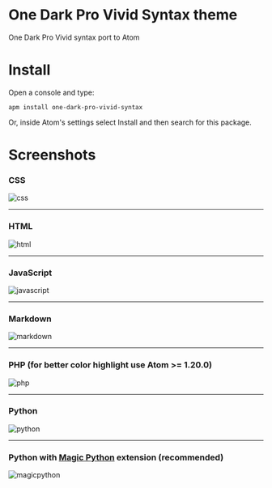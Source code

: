 # One Dark Pro Vivid Syntax theme

One Dark Pro Vivid syntax port to Atom

# Install

Open a console and type:

```shell
apm install one-dark-pro-vivid-syntax
```

Or, inside Atom's settings select Install and then search for this package.

# Screenshots

### CSS
![css](https://user-images.githubusercontent.com/15709414/30453225-c3b25586-995d-11e7-89e8-15e5dcf91862.png)

---

### HTML
![html](https://user-images.githubusercontent.com/15709414/30453126-70f65b26-995d-11e7-9a5d-a31d6f3142f5.png)

---

### JavaScript
![javascript](https://user-images.githubusercontent.com/15709414/30456153-1b805cc2-9968-11e7-9cec-c1d338f48d8b.png)

---

### Markdown
![markdown](https://user-images.githubusercontent.com/15709414/30453010-0b408f0e-995d-11e7-96d6-4f6710cbb27c.png)

---

### PHP (for better color highlight use Atom >= 1.20.0)
![php](https://user-images.githubusercontent.com/15709414/30452865-b597b758-995c-11e7-966c-c7771d923e6d.png)

---

### Python
![python](https://user-images.githubusercontent.com/15709414/30448305-08b99cd4-9954-11e7-87b6-ddabc7db3bc1.png)

---

### Python with [Magic Python](https://atom.io/packages/magicpython) extension (recommended)
![magicpython](https://user-images.githubusercontent.com/15709414/30448675-b90f46a6-9954-11e7-8a9f-bf48ca88fcd2.png)


